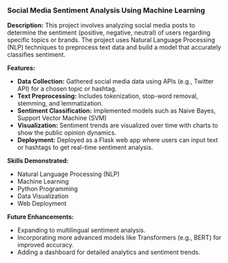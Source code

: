 

### **Social Media Sentiment Analysis Using Machine Learning**

**Description:**
This project involves analyzing social media posts to determine the sentiment (positive, negative, neutral) of users regarding specific topics or brands. The project uses Natural Language Processing (NLP) techniques to preprocess text data and build a model that accurately classifies sentiment.

**Features:**
- **Data Collection:** Gathered social media data using APIs (e.g., Twitter API) for a chosen topic or hashtag.
- **Text Preprocessing:** Includes tokenization, stop-word removal, stemming, and lemmatization.
- **Sentiment Classification:** Implemented models such as Naive Bayes, Support Vector Machine (SVM)
- **Visualization:** Sentiment trends are visualized over time with charts to show the public opinion dynamics.
- **Deployment:** Deployed as a Flask web app where users can input text or hashtags to get real-time sentiment analysis.

**Skills Demonstrated:**
- Natural Language Processing (NLP)
- Machine Learning
- Python Programming
- Data Visualization
- Web Deployment

**Future Enhancements:**
- Expanding to multilingual sentiment analysis.
- Incorporating more advanced models like Transformers (e.g., BERT) for improved accuracy.
- Adding a dashboard for detailed analytics and sentiment trends.
